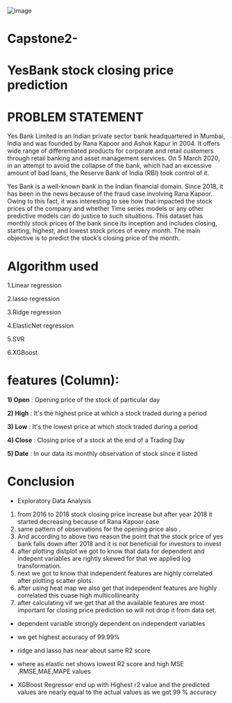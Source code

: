 ![image](https://user-images.githubusercontent.com/120714922/227891206-a6772957-b8ce-43e9-bfb4-2e956a058292.png)

# Capstone2-
# YesBank stock closing price prediction 

# PROBLEM STATEMENT

Yes Bank Limited is an Indian private sector bank headquartered in Mumbai, India and was founded by Rana Kapoor and Ashok Kapur in 2004. It offers wide range of differentiated products for corporate and retail customers through retail banking and asset management services. On 5 March 2020, in an attempt to avoid the collapse of the bank, which had an excessive amount of bad loans, the Reserve Bank of India (RBI) took control of it.

Yes Bank is a well-known bank in the Indian financial domain. Since 2018, it has been in the news because of the fraud case involving Rana Kapoor. Owing to this fact, it was interesting to see how that impacted the stock prices of the company and whether Time series models or any other predictive models can do justice to such situations. This dataset has monthly stock prices of the bank since its inception and includes closing, starting, highest, and lowest stock prices of every month. The main objective is to predict the stock’s closing price of the month.

# Algorithm used 
1.Linear regression

2.lasso regression

3.Ridge regression

4.ElasticNet regression

5.SVR

6.XGBoost

# **features (Column)**:

 **1) Open** : Opening price of the stock of particular day

 **2) High** : It's the highest price at which a stock traded during a period

 **3) Low** : It's the lowest price at which stock traded during a period

 **4) Close** : Closing price of a stock at the end of a Trading Day

**5) Date** : In our data its monthly observation of stock since it listed

# Conclusion

*   Exploratory Data Analysis 
1. from 2016 to 2018 stock closing price increase but after year 2018 it started decreasing because of Rana Kapoor case
2. same pattern of observations for the opening price also .
3. And according to above two reason the point that the stock price of yes bank falls down after 2018 and it is not beneficial for investors to invest
4. after plotting distplot we got to know that data for dependent and indepent variables are rightly skewed for that we applied log transformation.
5. next we got to know that independent features are highly correlated after plotting scatter plots.
6. after using heat map we also get that independent features are highly correlated  this cuase high multicollinearity
7. after calculating vif we get that all the available features are most important for closing price prediction so will not drop it from data set.




*   dependent variable strongly dependent on independent variables


*  we get highest accuracy of 99.99%

*   ridge and lasso has near about same R2 score 
*   where as elastic net shows lowest R2 score and high MSE ,RMSE,MAE,MAPE values

* XGBoost Regressor end up with Highest r2 value and the predicted values are nearly equal to the actual values as we got 99 % accuracy

